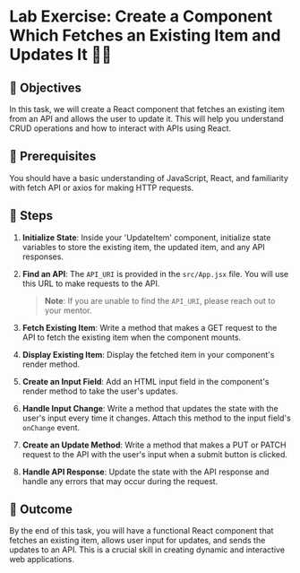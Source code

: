 # Lab Exercise: Create a Component Which Fetches an Existing Item and Updates It 📝🔄

## 🎯 Objectives

In this task, we will create a React component that fetches an existing item from an API and allows the user to update it. This will help you understand CRUD operations and how to interact with APIs using React.

## 🧐 Prerequisites

You should have a basic understanding of JavaScript, React, and familiarity with fetch API or axios for making HTTP requests.

## 🚀 Steps

1. **Initialize State**: Inside your 'UpdateItem' component, initialize state variables to store the existing item, the updated item, and any API responses.

2. **Find an API**: The `API_URI` is provided in the `src/App.jsx` file. You will use this URL to make requests to the API.

   > **Note**: If you are unable to find the `API_URI`, please reach out to your mentor.

3. **Fetch Existing Item**: Write a method that makes a GET request to the API to fetch the existing item when the component mounts.

4. **Display Existing Item**: Display the fetched item in your component's render method.

5. **Create an Input Field**: Add an HTML input field in the component's render method to take the user's updates.

6. **Handle Input Change**: Write a method that updates the state with the user's input every time it changes. Attach this method to the input field's `onChange` event.

7. **Create an Update Method**: Write a method that makes a PUT or PATCH request to the API with the user's input when a submit button is clicked.

8. **Handle API Response**: Update the state with the API response and handle any errors that may occur during the request.

## 🏁 Outcome

By the end of this task, you will have a functional React component that fetches an existing item, allows user input for updates, and sends the updates to an API. This is a crucial skill in creating dynamic and interactive web applications.
